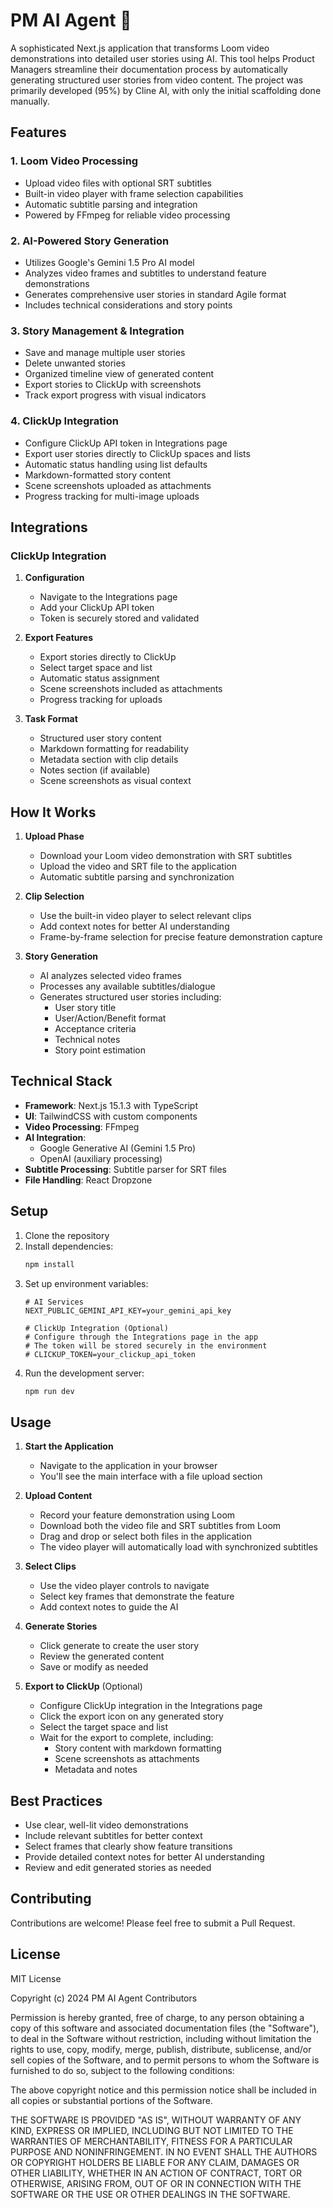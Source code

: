 # PM AI Agent 🤖

A sophisticated Next.js application that transforms Loom video demonstrations into detailed user stories using AI. This tool helps Product Managers streamline their documentation process by automatically generating structured user stories from video content. The project was primarily developed (95%) by Cline AI, with only the initial scaffolding done manually.

## Features

### 1. Loom Video Processing
- Upload video files with optional SRT subtitles
- Built-in video player with frame selection capabilities
- Automatic subtitle parsing and integration
- Powered by FFmpeg for reliable video processing

### 2. AI-Powered Story Generation
- Utilizes Google's Gemini 1.5 Pro AI model
- Analyzes video frames and subtitles to understand feature demonstrations
- Generates comprehensive user stories in standard Agile format
- Includes technical considerations and story points

### 3. Story Management & Integration
- Save and manage multiple user stories
- Delete unwanted stories
- Organized timeline view of generated content
- Export stories to ClickUp with screenshots
- Track export progress with visual indicators

### 4. ClickUp Integration
- Configure ClickUp API token in Integrations page
- Export user stories directly to ClickUp spaces and lists
- Automatic status handling using list defaults
- Markdown-formatted story content
- Scene screenshots uploaded as attachments
- Progress tracking for multi-image uploads

## Integrations

### ClickUp Integration
1. **Configuration**
   - Navigate to the Integrations page
   - Add your ClickUp API token
   - Token is securely stored and validated

2. **Export Features**
   - Export stories directly to ClickUp
   - Select target space and list
   - Automatic status assignment
   - Scene screenshots included as attachments
   - Progress tracking for uploads

3. **Task Format**
   - Structured user story content
   - Markdown formatting for readability
   - Metadata section with clip details
   - Notes section (if available)
   - Scene screenshots as visual context

## How It Works

1. **Upload Phase**
   - Download your Loom video demonstration with SRT subtitles
   - Upload the video and SRT file to the application
   - Automatic subtitle parsing and synchronization

2. **Clip Selection**
   - Use the built-in video player to select relevant clips
   - Add context notes for better AI understanding
   - Frame-by-frame selection for precise feature demonstration capture

3. **Story Generation**
   - AI analyzes selected video frames
   - Processes any available subtitles/dialogue
   - Generates structured user stories including:
     - User story title
     - User/Action/Benefit format
     - Acceptance criteria
     - Technical notes
     - Story point estimation

## Technical Stack

- **Framework**: Next.js 15.1.3 with TypeScript
- **UI**: TailwindCSS with custom components
- **Video Processing**: FFmpeg
- **AI Integration**: 
  - Google Generative AI (Gemini 1.5 Pro)
  - OpenAI (auxiliary processing)
- **Subtitle Processing**: Subtitle parser for SRT files
- **File Handling**: React Dropzone

## Setup

1. Clone the repository
2. Install dependencies:
   ```bash
   npm install
   ```
3. Set up environment variables:
   ```env
   # AI Services
   NEXT_PUBLIC_GEMINI_API_KEY=your_gemini_api_key

   # ClickUp Integration (Optional)
   # Configure through the Integrations page in the app
   # The token will be stored securely in the environment
   # CLICKUP_TOKEN=your_clickup_api_token
   ```
4. Run the development server:
   ```bash
   npm run dev
   ```

## Usage

1. **Start the Application**
   - Navigate to the application in your browser
   - You'll see the main interface with a file upload section

2. **Upload Content**
   - Record your feature demonstration using Loom
   - Download both the video file and SRT subtitles from Loom
   - Drag and drop or select both files in the application
   - The video player will automatically load with synchronized subtitles

3. **Select Clips**
   - Use the video player controls to navigate
   - Select key frames that demonstrate the feature
   - Add context notes to guide the AI

4. **Generate Stories**
   - Click generate to create the user story
   - Review the generated content
   - Save or modify as needed

5. **Export to ClickUp** (Optional)
   - Configure ClickUp integration in the Integrations page
   - Click the export icon on any generated story
   - Select the target space and list
   - Wait for the export to complete, including:
     * Story content with markdown formatting
     * Scene screenshots as attachments
     * Metadata and notes

## Best Practices

- Use clear, well-lit video demonstrations
- Include relevant subtitles for better context
- Select frames that clearly show feature transitions
- Provide detailed context notes for better AI understanding
- Review and edit generated stories as needed

## Contributing

Contributions are welcome! Please feel free to submit a Pull Request.

## License

MIT License

Copyright (c) 2024 PM AI Agent Contributors

Permission is hereby granted, free of charge, to any person obtaining a copy
of this software and associated documentation files (the "Software"), to deal
in the Software without restriction, including without limitation the rights
to use, copy, modify, merge, publish, distribute, sublicense, and/or sell
copies of the Software, and to permit persons to whom the Software is
furnished to do so, subject to the following conditions:

The above copyright notice and this permission notice shall be included in all
copies or substantial portions of the Software.

THE SOFTWARE IS PROVIDED "AS IS", WITHOUT WARRANTY OF ANY KIND, EXPRESS OR
IMPLIED, INCLUDING BUT NOT LIMITED TO THE WARRANTIES OF MERCHANTABILITY,
FITNESS FOR A PARTICULAR PURPOSE AND NONINFRINGEMENT. IN NO EVENT SHALL THE
AUTHORS OR COPYRIGHT HOLDERS BE LIABLE FOR ANY CLAIM, DAMAGES OR OTHER
LIABILITY, WHETHER IN AN ACTION OF CONTRACT, TORT OR OTHERWISE, ARISING FROM,
OUT OF OR IN CONNECTION WITH THE SOFTWARE OR THE USE OR OTHER DEALINGS IN THE
SOFTWARE.
